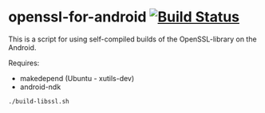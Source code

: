 # openssl-for-android [![Build Status](https://travis-ci.org/ruslansalikhov/openssl-for-android.svg)](https://travis-ci.org/ruslansalikhov/openssl-for-android)

This is a script for using self-compiled builds of the OpenSSL-library on the Android.

Requires:

 - makedepend (Ubuntu - xutils-dev)
 - android-ndk

```bash
./build-libssl.sh
```
